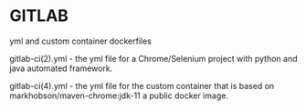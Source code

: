 # GITLAB
yml and custom container dockerfiles

gitlab-ci(2).yml - the yml file for a Chrome/Selenium project with python and java automated framework. 

gitlab-ci(4).yml - the yml file for the custom container that is based on markhobson/maven-chrome:jdk-11 a public docker image. 
